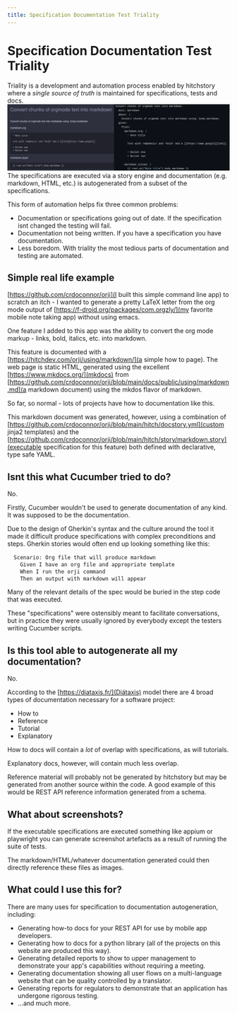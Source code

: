 ```yaml
---
title: Specification Documentation Test Triality
---
```

# Specification Documentation Test Triality


Triality is a development and automation process enabled by hitchstory where a *single source of truth* is maintained for specifications, tests and docs.
![Example documentation and specification it was generated from.](triality-example.png)
The specifications are executed via a story engine and documentation (e.g. markdown, HTML, etc.) is autogenerated from a subset of the specifications.

This form of automation helps fix three common problems:

- Documentation or specifications going out of date. If the specification isnt changed the testing will fail.
- Documentation not being written. If you have a specification you have documentation.
- Less boredom. With triality the most tedious parts of documentation and testing are automated.
## Simple real life example


[https://github.com/crdoconnor/orji](I built this simple command line app) to scratch an itch - I wanted to generate a pretty LaTeX letter from the org mode output of [https://f-droid.org/packages/com.orgzly/](my favorite mobile note taking app) without using emacs.

One feature I added to this app was the ability to convert the org mode markup - links, bold, italics, etc. into markdown.

This feature is documented with a [https://hitchdev.com/orji/using/markdown/](a simple how to page). The web page is static HTML, generated using the excellent [https://www.mkdocs.org/](mkdocs) from [https://github.com/crdoconnor/orji/blob/main/docs/public/using/markdown.md](a markdown document) using the mkdos flavor of markdown.

So far, so normal - lots of projects have how to documentation like this.

This markdown document was generated, however, using a combination of [https://github.com/crdoconnor/orji/blob/main/hitch/docstory.yml](custom jinja2 templates) and the [https://github.com/crdoconnor/orji/blob/main/hitch/story/markdown.story](executable specification for this feature) both defined with declarative, type safe YAML.

## Isnt this what Cucumber tried to do?


No.

Firstly, Cucumber wouldn't be used to generate documentation of any kind. It was supposed to be the documentation.

Due to the design of Gherkin's syntax and the culture around the tool it made it difficult produce specifications with complex preconditions and steps. Gherkin stories would often end up looking something like this:

```gherkin
  Scenario: Org file that will produce markdown
    Given I have an org file and appropriate template
    When I run the orji command
    Then an output with markdown will appear
```

Many of the relevant details of the spec would be buried in the step code that was executed.

These "specifications" were ostensibly meant to facilitate conversations, but in practice they were usually ignored by everybody except the testers writing Cucumber scripts.

## Is this tool able to autogenerate all my documentation?


No.

According to the [https://diataxis.fr/](Diátaxis) model there are 4 broad types of documentation necessary for a software project:

- How to
- Reference
- Tutorial
- Explanatory

How to docs will contain a *lot* of overlap with specifications, as will tutorials.

Explanatory docs, however, will contain much less overlap.

Reference material will probably not be generated by hitchstory but may be generated from another source within the code. A good example of this would be REST API reference information generated from a schema.

## What about screenshots?


If the executable specifications are executed something like appium or playwright you can generate screenshot artefacts as a result of running the suite of tests.

The markdown/HTML/whatever documentation generated could then directly reference these files as images.

## What could I use this for?


There are many uses for specification to documentation autogeneration, including:

- Generating how-to docs for your REST API for use by mobile app developers.
- Generating how to docs for a python library (all of the projects on this website are produced this way).
- Generating detailed reports to show to upper management to demonstrate your app's capabilities without requiring a meeting.
- Generating documentation showing all user flows on a multi-language website that can be quality controlled by a translator.
- Generating reports for regulators to demonstrate that an application has undergone rigorous testing.
- ...and much more.



